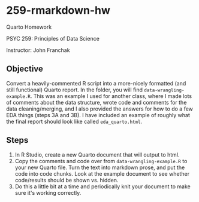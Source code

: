 # 259-rmarkdown-hw

Quarto Homework

PSYC 259: Principles of Data Science 

Instructor: John Franchak 

## Objective 

Convert a heavily-commented R script into a more-nicely formatted (and still functional) Quarto report. In the folder, you will find `data-wrangling-example.R`. This was an example I used for another class, where I made lots of comments about the data structure, wrote code and comments for the data cleaning/merging, and I also provided the answers for how to do a few EDA things (steps 3A and 3B). I have included an example of roughly what the final report should look like called `eda_quarto.html`. 

## Steps 

1. In R Studio, create a new Quarto document that will output to html.
2. Copy the comments and code over from `data-wrangling-example.R` to your new Quarto file. Turn the text into markdown prose, and put the code into code chunks. Look at the example document to see whether code/results should be shown vs. hidden. 
3. Do this a little bit at a time and periodically knit your document to make sure it's working correctly. 
